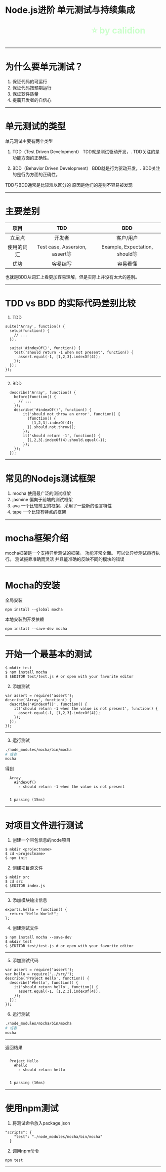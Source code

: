 <!--
$theme: gaia
template: gaia
-->


Node.js进阶
单元测试与持续集成<p style="text-align:right;font-size:28px;margin-right:50px;color:#cFc;">:star: by calidion</p>
===
---
为什么要单元测试？
===
1. 保证代码的可运行
2. 保证代码按预期运行
3. 保证软件质量
4. 提震开发者的自信心

---
单元测试的类型
===
单元测试主要有两个类型
1. TDD（Test Driven Development）
TDD就是测试驱动开发，.
TDD关注的是功能方面的正确性。

2. BDD（Behavior Driven Development）
BDD就是行为驱动开发，.
BDD关注的是行为方面的正确性。

TDD与BDD通常是比较难以区分的
原因是他们的差别不容易被发现

---
主要差别
===

| 项目  | TDD | BDD |
| :---: | :---: | :---: |
| 立足点 | 开发者 | 客户/用户 |
| 使用的词汇 | Test case, Assersion, assert等 | Example, Expectation, should等 |
| 优势 | 容易编写 | 容易看懂 |

也就是BDD从词汇上看更加容易理解，但是实际上并没有太大的差别。

---
TDD vs BDD 的实际代码差别比较
===
1. TDD
```
suite('Array', function() {
  setup(function() {
    // ...
  });

  suite('#indexOf()', function() {
    test('should return -1 when not present', function() {
      assert.equal(-1, [1,2,3].indexOf(4));
    });
  });
});
```
---
2. BDD

```
  describe('Array', function() {
    before(function() {
      // ...
    });
    describe('#indexOf()', function() {
        it('should not throw an error', function() {
          (function() {
            [1,2,3].indexOf(4);
          }).should.not.throw();
        });
        it('should return -1', function() {
          [1,2,3].indexOf(4).should.equal(-1);
        });
    });
  });
```
---
常见的Nodejs测试框架
===
1. mocha
使用最广泛的测试框架
2. jasmine
偏向于前端的测试框架
3. ava
一个比较前卫的框架，采用了一些新的语言特性
4. tape
一个比较有特点的框架

---
mocha框架介绍
===
mocha框架是一个支持异步测试的框架。
功能非常全面。
可以让异步测试串行执行。
测试报靠准确而灵活
并且能准确的反映不同的模块的错误

---
Mocha的安装
===
全局安装
```
npm install --global mocha
```
本地安装到开发依赖
```
npm install --save-dev mocha
```
---
开始一个最基本的测试
===
```
$ mkdir test
$ npm install mocha
$ $EDITOR test/test.js # or open with your favorite editor
```
2. 添加测试
```
var assert = require('assert');
describe('Array', function() {
  describe('#indexOf()', function() {
    it('should return -1 when the value is not present', function() {
      assert.equal(-1, [1,2,3].indexOf(4));
    });
  });
});
```

---
3. 运行测试

```sh
./node_modules/mocha/bin/mocha
# 或者
mocha
```

得到

```
  Array
    #indexOf()
      ✓ should return -1 when the value is not present


  1 passing (15ms)
```

---

对项目文件进行测试
===

1. 创建一个带包信息的node项目
```
$ mkdir <projectname>
$ cd <projectname>
$ npm init
```
2. 创建项目源文件

```
$ mkdir src
$ cd src
$ $EDITOR index.js
```
---

3. 添加模块输出信息

```
exports.hello = function() {
  return "Hello World!";
};

```

4. 创建测试文件
```
$ npm install mocha --save-dev
$ mkdir test
$ $EDITOR test/test.js # or open with your favorite editor
```

---
5. 添加测试代码
```
var assert = require('assert');
var hello = require('../src/');
describe('Project Hello', function() {
  describe('#hello', function() {
    it('should return hello', function() {
      assert.equal(-1, [1,2,3].indexOf(4));
    });
  });
});
```

6. 运行测试

```sh
./node_modules/mocha/bin/mocha
# 或者
mocha
```
---

返回结果
```

  Project Hello
    #hello
      ✓ should return hello


  1 passing (16ms)

```
---
使用npm测试
===
1. 将测试命令放入package.json
```
"scripts": {
    "test": "./node_modules/mocha/bin/mocha"
  }
```
2. 调用npm命令

```
npm test
```

---






